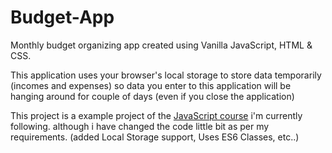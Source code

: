 # Budget-App

Monthly budget organizing app created using Vanilla JavaScript, HTML & CSS.

This application uses your browser's local storage to store data temporarily (incomes and expenses)
so data you enter to this application will be hanging around for couple of days (even if you close the application)

This project is a example project of the [JavaScript course](https://www.udemy.com/the-complete-javascript-course/) i'm currently following. although i have changed the code little bit as per my requirements.
(added Local Storage support, Uses ES6 Classes, etc..)